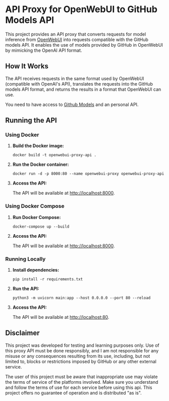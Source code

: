 API Proxy for OpenWebUI to GitHub Models API
============================================

This project provides an API proxy that converts requests for model inference from [OpenWebUI](https://github.com/open-webui/open-webui) into requests compatible with the GitHub models API. It enables the use of models provided by GitHub in OpenWebUI by mimicking the OpenAI API format.

How It Works
------------

The API receives requests in the same format used by OpenWebUI (compatible with OpenAI's API), translates the requests into the GitHub models API format, and returns the results in a format that OpenWebUI can use.  

You need to have access to [Github Models](https://github.com/marketplace/models) and an personal API.

Running the API
---------------

### Using Docker

1.  **Build the Docker image:**
    
        docker build -t openwebui-proxy-api .
    
2.  **Run the Docker container:**
    
        docker run -d -p 8000:80 --name openwebui-proxy openwebui-proxy-api
    
3.  **Access the API:**
    
    The API will be available at [http://localhost:8000](http://localhost:8000).
    

### Using Docker Compose

1.  **Run Docker Compose:**
    
        docker-compose up --build
    
2.  **Access the API:**
    
    The API will be available at [http://localhost:8000](http://localhost:8000).
    

### Running Locally

1.  **Install dependencies:**
    
        pip install -r requirements.txt
    
2.  **Run the API:**
    
        python3 -m uvicorn main:app --host 0.0.0.0 --port 80 --reload
    
3.  **Access the API:**
    
    The API will be available at [http://localhost:80](http://localhost:80).

Disclaimer
----------

This project was developed for testing and learning purposes only. Use of this proxy API must be done responsibly, and I am not responsible for any misuse or any consequences resulting from its use, including, but not limited to, blocks or restrictions imposed by GitHub or any other external service.

The user of this project must be aware that inappropriate use may violate the terms of service of the platforms involved. Make sure you understand and follow the terms of use for each service before using this api. This project offers no guarantee of operation and is distributed "as is".